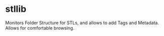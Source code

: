 # stllib
Monitors Folder Structure for STLs, and allows to add Tags and Metadata. Allows for comfortable browsing. 
